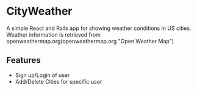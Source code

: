 # CityWeather

A simple React and Rails app for showing weather conditions in US cities. 
Weather information is retrieved from openweathermap.org(openweathermap.org "Open Weather Map")

## Features

* Sign up/Login of user
* Add/Delete Cities for specific user
